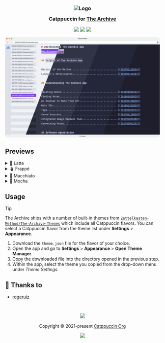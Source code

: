 <h3 align="center">
	<img src="https://raw.githubusercontent.com/catppuccin/catppuccin/main/assets/logos/exports/1544x1544_circle.png" width="100" alt="Logo"/><br/>
	<img src="https://raw.githubusercontent.com/catppuccin/catppuccin/main/assets/misc/transparent.png" height="30" width="0px"/>
	Catppuccin for <a href="https://zettelkasten.de/the-archive/">The Archive</a>
	<img src="https://raw.githubusercontent.com/catppuccin/catppuccin/main/assets/misc/transparent.png" height="30" width="0px"/>
</h3>

<p align="center">
	<a href="https://github.com/catppuccin/the-archive/stargazers"><img src="https://img.shields.io/github/stars/catppuccin/the-archive?colorA=363a4f&colorB=b7bdf8&style=for-the-badge"></a>
	<a href="https://github.com/catppuccin/the-archive/issues"><img src="https://img.shields.io/github/issues/catppuccin/the-archive?colorA=363a4f&colorB=f5a97f&style=for-the-badge"></a>
	<a href="https://github.com/catppuccin/the-archive/contributors"><img src="https://img.shields.io/github/contributors/catppuccin/the-archive?colorA=363a4f&colorB=a6da95&style=for-the-badge"></a>
</p>

<p align="center">
	<img src="./assets/preview.webp"/>
</p>

## Previews

<details>
<summary>🌻 Latte</summary>
<img src="./assets/latte.png"/>
</details>
<details>
<summary>🪴 Frappé</summary>
<img src="./assets/frappe.png"/>
</details>
<details>
<summary>🌺 Macchiato</summary>
<img src="./assets/macchiato.png"/>
</details>
<details>
<summary>🌿 Mocha</summary>
<img src="./assets/macchiato.png"/>
</details>

## Usage

> [!TIP]
> The Archive ships with a number of built-in themes from
> [`Zettelkasten-Method/The-Archive-Themes`][gh-repo] which include all
> Catppuccin flavors. You can select a Catppuccin flavor from the theme list
> under **Settings** > **Appearance**.

[gh-repo]: https://github.com/Zettelkasten-Method/The-Archive-Themes

1. Download the `theme.json` file for the flavor of your choice.
2. Open the app and go to **Settings** > **Appearance** > **Open Theme
   Manager**.
3. Copy the downloaded file into the directory opened in the previous step.
4. Within the app, select the theme you copied from the drop-down menu under
   _Theme Settings_.

## 💝 Thanks to

- [rogeruiz](https://github.com/rogeruiz)

&nbsp;

<p align="center">
	<img src="https://raw.githubusercontent.com/catppuccin/catppuccin/main/assets/footers/gray0_ctp_on_line.svg?sanitize=true" />
</p>

<p align="center">
	Copyright &copy; 2021-present <a href="https://github.com/catppuccin" target="_blank">Catppuccin Org</a>
</p>

<p align="center">
	<a href="https://github.com/catppuccin/catppuccin/blob/main/LICENSE"><img src="https://img.shields.io/static/v1.svg?style=for-the-badge&label=License&message=MIT&logoColor=d9e0ee&colorA=363a4f&colorB=b7bdf8"/></a>
</p>
